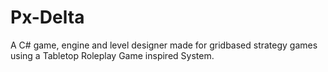 # Px-Delta
A C# game, engine and level designer made for gridbased strategy games using a Tabletop Roleplay Game inspired System.
